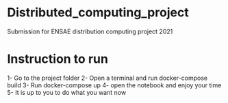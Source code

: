 # Distributed_computing_project
Submission for ENSAE distribution computing project 2021
# Instruction to run
  1- Go to the project folder
  2- Open a terminal and run docker-compose build
  3- Run docker-compose up
  4- open the notebook and enjoy your time
  5- It is up to you to do what you want now
